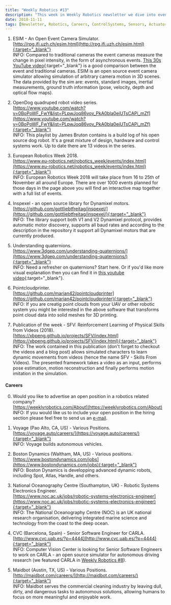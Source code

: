 ```yaml
---
title: "Weekly Robotics #13"
description: "This week in Weekly Robotics newsletter we dive into event cameras, a handful of open source projects, learning skills from videos. This week we also feature 5 open positions related to robotics."
date: 2018-11-11
tags: [Newsletter, Robotics, Careers, ControlSystems, Sensors, Actuators, OpenSource, PointClouds, 3DPrinting, AI]
---
```


1) ESIM - An Open Event Camera Simulator.
<br>[http://rpg.ifi.uzh.ch/esim.html](http://rpg.ifi.uzh.ch/esim.html){:target="_blank"}<br>
INFO: Compared to traditional cameras the event cameras measure the change in pixel intensity, in the form of asynchronous events. [This 30s YouTube video](https://www.youtube.com/watch?v=kPCZESVfHoQ){:target="_blank"} is a good comparison between the event and traditional cameras. ESIM is an open source event camera simulator allowing simulation of arbitrary camera motion in 3D scenes. The data provided by the sim are: events, standard images, inertial measurements, ground truth information (pose, velocity, depth and optical flow maps).

2) OpenDog quadruped robot video series.
<br>[https://www.youtube.com/watch?v=0BoPoWF_FwY&list=PLpwJoq86vov_PkA0bla0eiUTsCAPi_mZf](https://www.youtube.com/watch?v=0BoPoWF_FwY&list=PLpwJoq86vov_PkA0bla0eiUTsCAPi_mZf){:target="_blank"}<br>
INFO: This playlist by James Bruton contains is a build log of his open source dog robot. It's a great mixture of design, hardware and control systems work. Up to date there are 13 videos in the series.

3) European Robotics Week 2018.
<br>[https://www.eu-robotics.net/robotics_week/events/index.html](https://www.eu-robotics.net/robotics_week/events/index.html){:target="_blank"}<br>
INFO: European Robotics Week 2018 will take place from 16 to 25th of November all around Europe. There are over 1000 events planned for those days in the page above you will find an interactive map together with a full list of events. 

4) Inspexel - an open source library for Dynamixel motors.
<br>[https://github.com/gottliebtfreitag/inspexel/](https://github.com/gottliebtfreitag/inspexel/){:target="_blank"}<br>
INFO: The library support both V1 and V2 Dynamixel protocol, provides automatic motor discovery, supports all baud rates and according to the description in the repository it support all Dynamixel motors that are currently produced. 

5) Understanding quaternions.
<br>[https://www.3dgep.com/understanding-quaternions/](https://www.3dgep.com/understanding-quaternions/){:target="_blank"}<br>
INFO: Need a refresher on quaternions? Start here. Or if you'd like more visual explanation then you can find it in [this youtube video](https://www.youtube.com/watch?v=d4EgbgTm0Bg){:target="_blank"}.

6) Pointcloudprinter.
<br>[https://github.com/marian42/pointcloudprinter](https://github.com/marian42/pointcloudprinter){:target="_blank"}<br>
INFO: If you are creatig point clouds from your UAV or other robotic system you might be interested in the above software that transforms point cloud data into solid meshes for 3D printing.

7) Publication of the week - SFV: Reinforcement Learning of Physical Skills from Videos (2018).
<br>[https://xbpeng.github.io/projects/SFV/index.html](https://xbpeng.github.io/projects/SFV/index.html){:target="_blank"}<br>
INFO: The work contained in this publication (don't forget to checkout the videos and a blog post) allows simulated characters to learn dynamic movements from videos (hence the name SFV - Skills From Videos). The presented framework takes a video as an input, performs pose estimation, motion reconstruction and finally performs motion imitation in the simulation.   


#### Careers

0) Would you like to advertise an open position in a robotics related company?
<br>[https://weeklyrobotics.com/About](https://weeklyrobotics.com/About)<br>
INFO: If you would like us to include your open position in the hiring section please feel free to send us an [e-mail](mailto:careers@weeklyrobotics.com).

1) Voyage (Pao Alto, CA, US) - Various Positions.
<br>[https://voyage.auto/careers/](https://voyage.auto/careers/){:target="_blank"}<br>
INFO: Voyage builds autonomous vehicles.

2) Boston Dynamics (Waltham, MA, US) - Various positions.
<br>[https://www.bostondynamics.com/jobs](https://www.bostondynamics.com/jobs){:target="_blank"}<br>
INFO: Boston Dynamics is developping advanced dynamic robots, including Spot, Atlas, Handle, and others.

3) National Oceanography Centre (Southampton, UK) - Robotic Systems Electronics Engineer.
<br>[https://www.noc.ac.uk/jobs/robotic-systems-electronics-engineer](https://www.noc.ac.uk/jobs/robotic-systems-electronics-engineer){:target="_blank"}<br>
INFO: The National Oceanography Centre (NOC) is an UK national research organisation, delivering integrated marine science and technology from the coast to the deep ocean.

4) CVC (Barcelona, Spain) - Senior Software Engineer for CARLA.
<br>[http://www.cvc.uab.es/?p=4444](http://www.cvc.uab.es/?p=4444){:target="_blank"}<br>
INFO: Computer Vision Center is looking for Senior Software Engineers to work on CARLA - an open source simulator for autonomous driving research (we featured CARLA in [Weekly Robotics #8](https://weeklyrobotics.com/weekly-robotics-8)).

5) Maidbot (Austin, TX, US) - Various Positions.
<br>[http://maidbot.com/careers/](http://maidbot.com/careers/){:target="_blank"}<br>
INFO: Maidbot serves the commercial cleaning industry by leaving dull, dirty, and dangerous tasks to autonomous solutions, allowing humans to focus on more meaningful and enjoyable work.

